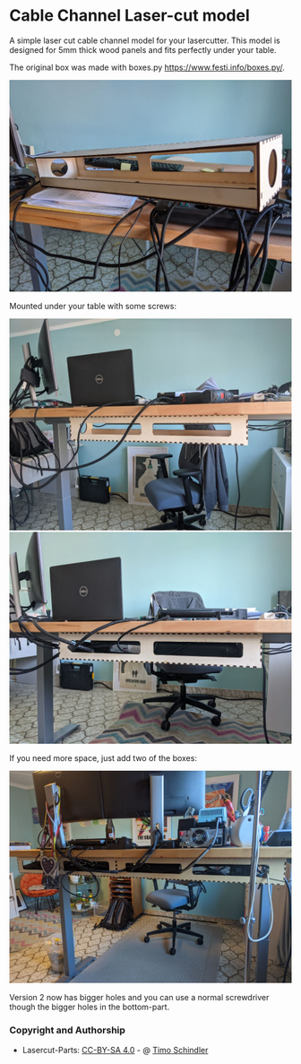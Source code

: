 # Cable Channel Laser-cut model

A simple laser cut cable channel model for your lasercutter. This model is designed for 5mm thick wood panels and fits perfectly under your table.

The original box was made with boxes.py https://www.festi.info/boxes.py/.

<img src="images/picture01.jpg" width=600px alt="Cable Channel">

Mounted under your table with some screws:

<img src="images/picture02.jpg" width=600px alt="Cable Channel">

<img src="images/picture03.jpg" width=600px alt="Cable Channel">


If you need more space, just add two of the boxes:

<img src="images/picture04.jpg" width=600px alt="Cable Channel">

Version 2 now has bigger holes and you can use a normal screwdriver though the bigger holes in the bottom-part.


### Copyright and Authorship

- Lasercut-Parts: [CC-BY-SA 4.0](https://creativecommons.org/licenses/by-sa/4.0/) -  @ [Timo Schindler](https://www.timoschindler.de)
